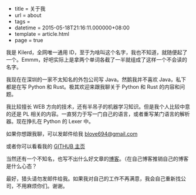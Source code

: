  - title = 关于我
 - url = about
 - tags = 
 - datetime = 2015-05-18T21:16:11.000000+08:00
 - template = article.html
 - page = true

我是 Kilerd，全网唯一通用 ID，至于为啥叫这个名字，我也不知道，就随便起了一个。Emmm，好吧实际上是拿两个单词各截了一半就组成了这样一个不会读的名字。

<!--more-->

我现在在深圳的一家不太知名的外包公司写 Java。然鹅我并不喜欢 Java，私下都是在写 Python 和 Rust。极其欢迎来跟我聊关于 Python 和 Rust 的内容和问题。

我比较擅长 WEB 方向的技术，还有半吊子的机器学习知识。但是我个人比较中意的还是 PL 相关的内容。一直努力于写一门自己的语言，或者重写某门语言的解析器。现在挣扎在 Python 的 Lexer 中。

如果你想跟我聊，可以发邮件给我 [blove694@gmail.com](mailto:blove694@gmail.com)

或者你可以看看我的 [GITHUB 主页](https://github.com/kilerd) 

当然还有一个不知名，也写不出什么好文章的[博客](https://www.kilerd.me)。（在自己博客推销自己的博客是什么心态？



最好，猎头请勿发邮件给我。如果我对自己的工作不再满意，我会自己重新找公司，不用麻烦你们。谢谢。
